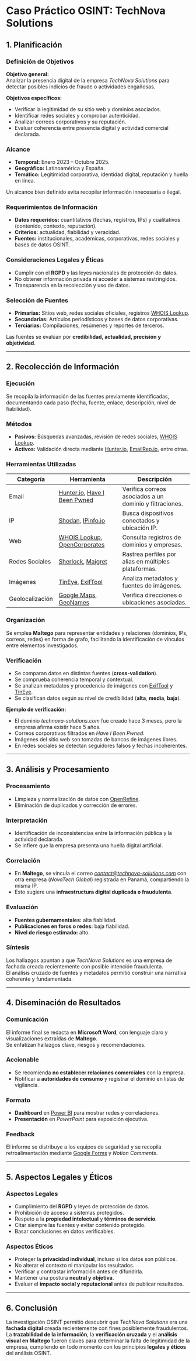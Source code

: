 # Caso Práctico OSINT: TechNova Solutions

## 1. Planificación

### Definición de Objetivos

**Objetivo general:**  
Analizar la presencia digital de la empresa *TechNova Solutions* para detectar posibles indicios de fraude o actividades engañosas.

**Objetivos específicos:**  
- Verificar la legitimidad de su sitio web y dominios asociados.  
- Identificar redes sociales y comprobar autenticidad.  
- Analizar correos corporativos y su reputación.  
- Evaluar coherencia entre presencia digital y actividad comercial declarada.

### Alcance

- **Temporal:** Enero 2023 – Octubre 2025.  
- **Geográfico:** Latinoamérica y España.  
- **Temático:** Legitimidad corporativa, identidad digital, reputación y huella en línea.  

Un alcance bien definido evita recopilar información innecesaria o ilegal.

### Requerimientos de Información

- **Datos requeridos:** cuantitativos (fechas, registros, IPs) y cualitativos (contenido, contexto, reputación).  
- **Criterios:** actualidad, fiabilidad y veracidad.  
- **Fuentes:** institucionales, académicas, corporativas, redes sociales y bases de datos OSINT.

### Consideraciones Legales y Éticas

- Cumplir con el **RGPD** y las leyes nacionales de protección de datos.  
- No obtener información privada ni acceder a sistemas restringidos.  
- Transparencia en la recolección y uso de datos.

### Selección de Fuentes

- **Primarias:** Sitios web, redes sociales oficiales, registros [WHOIS Lookup](https://whois.domaintools.com/).  
- **Secundarias:** Artículos periodísticos y bases de datos corporativas.  
- **Terciarias:** Compilaciones, resúmenes y reportes de terceros.  

Las fuentes se evalúan por **credibilidad, actualidad, precisión y objetividad**.

---

## 2. Recolección de Información

### Ejecución

Se recopila la información de las fuentes previamente identificadas, documentando cada paso (fecha, fuente, enlace, descripción, nivel de fiabilidad).

### Métodos

- **Pasivos:** Búsquedas avanzadas, revisión de redes sociales, [WHOIS Lookup](https://whois.domaintools.com/).  
- **Activos:** Validación directa mediante [Hunter.io](https://hunter.io), [EmailRep.io](https://emailrep.io), entre otras.

### Herramientas Utilizadas

| Categoría | Herramienta | Descripción |
|------------|-------------|-------------|
| Email | [Hunter.io](https://hunter.io), [Have I Been Pwned](https://haveibeenpwned.com) | Verifica correos asociados a un dominio y filtraciones. |
| IP | [Shodan](https://www.shodan.io), [IPinfo.io](https://ipinfo.io) | Busca dispositivos conectados y ubicación IP. |
| Web | [WHOIS Lookup](https://whois.domaintools.com), [OpenCorporates](https://opencorporates.com) | Consulta registros de dominios y empresas. |
| Redes Sociales | [Sherlock](https://github.com/sherlock-project/sherlock), [Maigret](https://github.com/soxoj/maigret) | Rastrea perfiles por alias en múltiples plataformas. |
| Imágenes | [TinEye](https://tineye.com), [ExifTool](https://exiftool.org) | Analiza metadatos y fuentes de imágenes. |
| Geolocalización | [Google Maps](https://maps.google.com), [GeoNames](https://www.geonames.org) | Verifica direcciones o ubicaciones asociadas. |

### Organización

Se emplea **Maltego** para representar entidades y relaciones (dominios, IPs, correos, redes) en forma de grafo, facilitando la identificación de vínculos entre elementos investigados.

### Verificación

- Se comparan datos en distintas fuentes (**cross-validation**).  
- Se comprueba coherencia temporal y contextual.  
- Se analizan metadatos y procedencia de imágenes con [ExifTool](https://exiftool.org) y [TinEye](https://tineye.com).  
- Se clasifican datos según su nivel de credibilidad (**alta**, **media**, **baja**).

**Ejemplo de verificación:**  
- El dominio *technova-solutions.com* fue creado hace 3 meses, pero la empresa afirma existir hace 5 años.  
- Correos corporativos filtrados en *Have I Been Pwned*.  
- Imágenes del sitio web son tomadas de bancos de imágenes libres.  
- En redes sociales se detectan seguidores falsos y fechas incoherentes.

---

## 3. Análisis y Procesamiento

### Procesamiento

- Limpieza y normalización de datos con [OpenRefine](https://openrefine.org).  
- Eliminación de duplicados y corrección de errores.

### Interpretación

- Identificación de inconsistencias entre la información pública y la actividad declarada.  
- Se infiere que la empresa presenta una huella digital artificial.

### Correlación

- En **Maltego**, se vincula el correo *contact@technova-solutions.com* con otra empresa (*NovaTech Global*) registrada en Panamá, compartiendo la misma IP.  
- Esto sugiere una **infraestructura digital duplicada o fraudulenta**.

### Evaluación

- **Fuentes gubernamentales:** alta fiabilidad.  
- **Publicaciones en foros o redes:** baja fiabilidad.  
- **Nivel de riesgo estimado:** alto.

### Síntesis

Los hallazgos apuntan a que *TechNova Solutions* es una empresa de fachada creada recientemente con posible intención fraudulenta.  
El análisis cruzado de fuentes y metadatos permitió construir una narrativa coherente y fundamentada.

---

## 4. Diseminación de Resultados

### Comunicación

El informe final se redacta en **Microsoft Word**, con lenguaje claro y visualizaciones extraídas de **Maltego**.  
Se enfatizan hallazgos clave, riesgos y recomendaciones.

### Accionable

- Se recomienda **no establecer relaciones comerciales** con la empresa.  
- Notificar a **autoridades de consumo** y registrar el dominio en listas de vigilancia.

### Formato

- **Dashboard** en [Power BI](https://powerbi.microsoft.com) para mostrar redes y correlaciones.  
- **Presentación** en *PowerPoint* para exposición ejecutiva.

### Feedback

El informe se distribuye a los equipos de seguridad y se recopila retroalimentación mediante [Google Forms](https://forms.google.com) y *Notion Comments*.

---

## 5. Aspectos Legales y Éticos

### Aspectos Legales

- Cumplimiento del **RGPD** y leyes de protección de datos.  
- Prohibición de acceso a sistemas protegidos.  
- Respeto a la **propiedad intelectual** y **términos de servicio**.  
- Citar siempre las fuentes y evitar contenido protegido.  
- Basar conclusiones en datos verificables.

### Aspectos Éticos

- Proteger la **privacidad individual**, incluso si los datos son públicos.  
- No alterar el contexto ni manipular los resultados.  
- Verificar y contrastar información antes de difundirla.  
- Mantener una postura **neutral y objetiva**.  
- Evaluar el **impacto social y reputacional** antes de publicar resultados.

---

## 6. Conclusión

La investigación OSINT permitió descubrir que *TechNova Solutions* era una **fachada digital** creada recientemente con fines posiblemente fraudulentos.  
La **trazabilidad de la información**, la **verificación cruzada** y el **análisis visual en Maltego** fueron claves para determinar la falta de legitimidad de la empresa, cumpliendo en todo momento con los principios **legales y éticos** del análisis OSINT.
